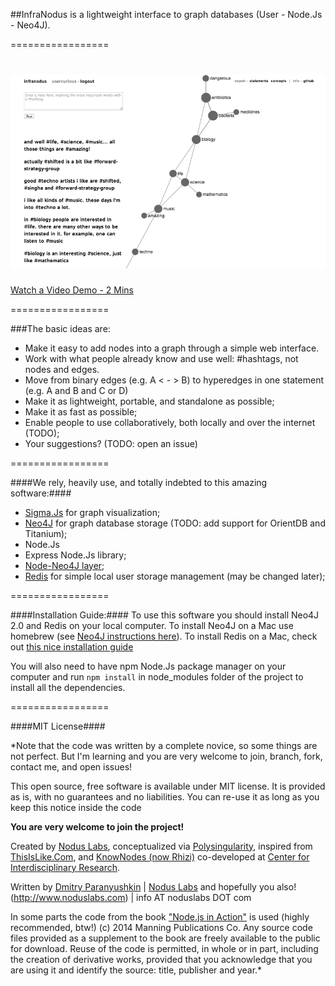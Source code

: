 ##InfraNodus is a lightweight interface to graph databases (User - Node.Js - Neo4J).
 
=================

![](/public/images/infranodus.png "InfraNodus Interface")
=================

[Watch a Video Demo - 2 Mins](https://vimeo.com/deemeetree/review/86794258/e51e15db50)

=================


###The basic ideas are:
- Make it easy to add nodes into a graph through a simple web interface.
- Work with what people already know and use well: #hashtags, not nodes and edges.
- Move from binary edges (e.g. A < - > B) to hyperedges in one statement (e.g. A and B and C or D)
- Make it as lightweight, portable, and standalone as possible;
- Make it as fast as possible;
- Enable people to use collaboratively, both locally and over the internet (TODO);
- Your suggestions? (TODO: open an issue)

=================

####We rely, heavily use, and totally indebted to this amazing software:####
* [Sigma.Js](http://github.com/jacomyal/sigma.js) for graph visualization;
* [Neo4J](http://neo4j.org) for graph database storage (TODO: add support for OrientDB and Titanium);
* Node.Js
* Express Node.Js library;
* [Node-Neo4J layer](http://github.com/philippkueng/node-neo4j);
* [Redis](http://redis.io) for simple local user storage management (may be changed later);

=================


####Installation Guide:####
To use this software you should install Neo4J 2.0 and Redis on your local computer.
To install Neo4J on a Mac use homebrew (see [Neo4J instructions here](http://www.neo4j.org/download)).
To install Redis on a Mac, check out [this nice installation guide](http://jasdeep.ca/2012/05/installing-redis-on-mac-os-x/)

You will also need to have npm Node.Js package manager on your computer and run
`npm install` 
in node_modules folder of the project to install all the dependencies.

=================


####MIT License####

*Note that the code was written by a complete novice, so some things are not perfect.
But I'm learning and you are very welcome to join, branch, fork, contact me, and open issues!
 
 
This open source, free software is available under MIT license.
It is provided as is, with no guarantees and no liabilities.
You can re-use it as long as you keep this notice inside the code

**You are very welcome to join the project!**

Created by [Nodus Labs](http://www.noduslabs.com), conceptualized via [Polysingularity](http://polysingularity.com), inspired from [ThisIsLike.Com](http://thisislike.com), and [KnowNodes (now Rhizi)](http://rhizi.org) co-developed at [Center for Interdisciplinary Research](http://cri-paris.org). 

Written by [Dmitry Paranyushkin](http://github.com/deemeetree) | [Nodus Labs](http://www.noduslabs.com) and hopefully you also!
(http://www.noduslabs.com) | info AT noduslabs DOT com
 
In some parts the code from the book ["Node.js in Action"](http://www.manning.com/cantelon/) is used (highly recommended, btw!)
(c) 2014 Manning Publications Co.
Any source code files provided as a supplement to the book are freely available to the public for download. Reuse of the code is permitted, in whole or in part, including the creation of derivative works, provided that you acknowledge that you are using it and identify the source: title, publisher and year.*


